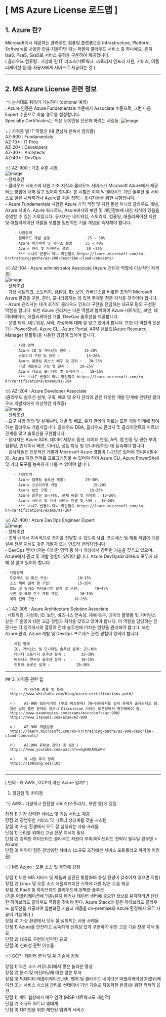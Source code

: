 # [ MS Azure License 로드맵 ]
## 1. Azure 란?   
  Microsoft에서 제공하는 클라우드 컴퓨팅 플랫폼으로 Infrastructure, Platform, Software를 사용한 만큼 지불하면 되는 퍼블릭 클라우드 서비스 중 하나예요. 흔히 IaaS, PaaS, SaaS로 서비스 유형을 구분하여 제공합니다.   
   ( 클라우드 컴퓨팅 : 가상화 된 IT 리소스(네트워크, 스토리지 인프라 자원, 서비스, 어플리케이션 등)를 사용자에게 서비스로 제공하는 것.)
  
  <hr>   
  
## 2. MS Azure License 관련 정보
 ㄱ) 순서대로 취득이 가능하다 (optional 예외)   
    : Azure 인증은 Azure Fundamentals 수준에서 Associate 수준으로, 그런 다음 Expert 수준으로 학습 경로를 설정합니다.   
      Specialty Certificates는 특정 도메인을 전문화 하려는 사람들.
      ![image](https://user-images.githubusercontent.com/96723249/200974110-3f04c66b-2b71-467f-b04b-71554ee411a3.png)   
       
 ㄴ) 자격증 별 IT 역할군 (내 관심사 한해서 정리함)   
     AZ-900 : Fundamentals   
     AZ-10* : IT Pros   
     AZ-20* : Developers   
     AZ-30* : Architects   
     AZ-40* : DevOps   
        

  ㄷ) AZ-900 : 기초 수준 시험.   
      ![image](https://user-images.githubusercontent.com/96723249/200974603-181d14e8-5bbe-409b-a0a6-ecd2bb2df019.png)   
        - 전제조건      
        -	클라우드 서비스에 대한 기초 지식과 클라우드 서비스가 Microsoft Azure에서 제공되는 방법에 대해 알고 있어야 합니다. 본 시험은 이제 막 클라우드 기반 솔루션 및 서비스로 일을 시작하거나 Azure를 처음 접하는 응시자들을 위한 시험입니다.    
        -	Azure Fundamentals 시험은 Azure 가격 책정 및 지원 뿐만 아니라 클라우드 개념, Azure 서비스, Azure 워크로드, Azure에서의 보안 및 개인정보에 대한 지식이 있음을 증명할 수 있는 기회입니다. 응시자는 네트워킹, 스토리지, 컴퓨팅, 애플리케이션 지원 및 애플리케이션 개발을 포함한 일반적인 기술 개념을 숙지해야 합니다.     
        
        - 시험영역   
          클라우드 개념 설명	             25 ~ 30%
          Azure 아키텍처 및 서비스 설명	   35 ~ 40%
          Azure 관리 및 거버넌스 설명	    30 ~35%
          *** 수시로 변경이 되니 확인필요 https://learn.microsoft.com/ko-kr/training/paths/az-900-describe-cloud-concepts/ 
   
  ㄹ) AZ-104 : Azure administrator Associate (Azure 관리자 역할에 이상적인 자격증)   
        ![image](https://user-images.githubusercontent.com/96723249/200975730-8bbe5095-e190-4a57-ade1-33284ef4397f.png)   
        - 전제조건   
        - 가상 네트워크, 스토리지, 컴퓨팅, ID, 보안, 거버넌스를 비롯한 조직의 Microsoft Azure 환경을 구현, 관리, 모니터링하는 데 있어 주제별 전문 지식을 갖추어야 합니다.   
        - Azure 관리자는 대개 조직의 클라우드 인프라 구현을 전담하는 대규모 팀의 구성원 역할을 합니다. 또한 Azure 관리자는 다른 역할과 협력하여 Azure 네트워킹, 보안, 데이터베이스, 애플리케이션 개발, DevOps 솔루션을 제공합니다.   
        - 운영 체제, 네트워킹, 서버, 가상화에 대해 잘 알고 있어야 합니다. 또한 이 역할의 전문가는 PowerShell, Azure CLI, Azure Portal, ARM 템플릿(Azure Resource Manager 템플릿)을 사용한 경험이 있어야 합니다.   

        - 시험 영역
          Azure ID 및 거버넌스 관리 :		15~20%   
          스토리지 구현 및 관리 :			15~20%   
          Azure 컴퓨팅 리소스 배포 및 관리 : 	20~25%   
          가상 네트워크 구성 및 관리 :		20~25%   
          Azure 리소스 모니터링 및 유지관리 : 	10~15%   
          *** 수시로 변경이 되니 확인필요 https://learn.microsoft.com/ko-kr/certifications/exams/az-104

  ㅁ) AZ-204 : Azure Developer Associate    
    (클라우드 솔루션 설계, 구축, 배포 및 유지 관리와 같은 다양한 개발 단계에 관련된 클라우드 개발자에게 이상적인 자격증)   
        ![image](https://user-images.githubusercontent.com/96723249/200976895-a7a67c6c-8978-40e8-a1c3-39c5027b6f84.png)   
        - 전제조건   
        -	요구 사항 정의 및 설계부터, 개발 및 배포, 유지 관리에 이르는 모든 개발 단계에 참여하는 클라우드 개발자입니다. 클라우드 DBA, 클라우드 관리자 및 클라이언트와 파트너 관계를 맺고 솔루션을 구현합니다.   
        -	응시자는 Azure SDK, 데이터 저장소 옵션, 데이터 연결, API, 앱 인증 및 권한 부여, 컴퓨팅, 컨테이너 배포, 디버깅, 성능 튜닝 및 모니터링하는 데 능숙해야 합니다.   
        -	응시자들은 전문적인 개발과 Microsoft Azure 경험이 1~2년은 있어야 합니다(필수X). Azure 지원 언어로 프로그래밍할 수 있어야 하며 Azure CLI, Azure PowerShell 및 기타 도구를 능숙하게 다룰 수 있어야 합니다.   
        
        - 시험영역
          Azure 컴퓨팅 솔루션 개발:			25~30%
          Azure 스토리지용 개발 :				15~20%
          Azure 보안 구현 : 				20~25%
          Azure 솔루션 모니터링, 문제 해결 및 최적화 :	15~20%
          Azure 서비스 및 타사 서비스 연결 및 사용 : 	15~20%
          *** 수시로 변경이 되니 확인필요 https://learn.microsoft.com/ko-kr/certifications/exams/az-204
          
  ㅂ) AZ-400 : Azure DevOps Engineer Expert   
    ![image](https://user-images.githubusercontent.com/96723249/200977485-bc80a89b-561c-4f2c-a880-38ebfda21882.png)   
    - 전제조건   
    - 조직 내에서 지속적으로 가치를 전달할 수 있도록 사람, 프로세스 및 제품 작업에 대한 실무 전문 지식도 갖춘 개발자 또는 인프라 관리자입니다   
    - DevOps 엔지니어는 이러한 영역 중 하나 이상에서 강력한 기술을 갖추고 있으며. Azure에서 관리 및 개발 경험이 있어야 합니다. Azure DevOps와 GitHub 모두에 대해 잘 알고 있어야 합니다.   
    
    - 시험영역   
      프로세스 및 통신 구성:				10~15%   
      소스 제어 설계 및 구현:			15~20%   
      빌드 및 릴리스 파이프라인 설계 및 구현: 		40~45%   
      보안 및 규정 준수 계획 개발:			10~15%   
      계측 전략 구현: 				10~15%   
      
  ㅅ) AZ-305 : Azure Architecture Solution Associate   
      : 네트워킹, 가상화, ID, 보안, 비즈니스 연속성, 재해 복구, 데이터 플랫폼 및 거버넌스 같은 IT 운영에 대한 고급 경험과 지식을 갖추고 있어야 합니다. 이 역할을 담당하는 전문가는 각 영역에서의 결정이 전체 솔루션에 미치는 영향을 관리해야 합니다. 또한 Azure 관리, Azure 개발 및 DevOps 프로세스 관련 경험이 있어야 합니다.   
      
      - 시험 영역   
        ID, 거버넌스 및 모니터링 솔루션 설계:	25~30%   
        데이터 스토리지 솔루션 설계 :		25~30%   
        비즈니스 연속성 솔루션 설계 : 		10~15%   
        인프라 솔루션 설계 :			25~30%   

<hr>   
  ## 3.	자격증 관련 팁   
  
      ㄱ)	각 자격증 종류 및 특징   
      https://www.whizlabs.com/blog/azure-certifications-path/   
      
      ㄴ)	AZ-900 덤프사이트 (무료 예상문제) 70~90%까지도 같이 문제가 출제된다고 함.   
      대신 답이 틀린 문제도 있으니 Discussion 이라는 토론창에서 확인해봐야 함.   
      https://www.examtopics.com/exams/microsoft/az-900/   
      https://www.itexams.com/exam/AZ-900   
      
      ㄷ)	AZ-900 개념설명   
      https://learn.microsoft.com/ko-kr/training/paths/az-900-describe-cloud-concepts/   
      
      ㄹ)	AZ-900 유튜브 강의( 총 6강 )   
      https://www.youtube.com/watch?v=GgKAkAWLnPw   
      
      ㅁ)	각 시험 후기 정리   
      https://100sang.net/103   
                      
<hr>   <hr>   

[ 번외 : 왜 AWS , GCP가 아닌 Azure 일까? ]   
1.	장단점 및 차이점   

  ㄱ)	AWS : 다양하고 탄탄한 서비스(스토리지 , 보안 등)에 강점 
  
  장점 1) 가장 강력한 서비스 및 기능 서비스 제공   
  장점 2) 광범위한 서비스 및 파트너 생태계를 갖춘 시스템     
  장점 3) 가상 환경에서 모두 잘 실행되는 사용 사례들   
  단점 1) 관리를 위해선 고급 전문 지식이 필요   
  단점 2) 강력한 하이브리드 클라우드 자원이 부족(하이브리드 전략이 필수일 경우엔 < Azure)   
  단점 3) 파악이 힘든 광범위한 서비스 (소규모 조직에선 서비스 포트폴리오 파악이 어려움)   

  ㄴ)	MS Azure :  오픈 소스 및 통합에 강점   
  
  장점 1) 다른 MS 서비스 및 제품과 일관된 통합(MS 중심 환경이 갖추어져 있으면 적합)   
  장점 2) Linux 및 오픈 소스 애플리케이션 스택에 대한 많은 도움 제공   
  장점 3) PaaS 및 하이브리드 클라우드에 완벽한 솔루션   
  (기존 어플리케이션에 의존/유지 하거나 데이터 센터에 중요한 정보를 유지하려면 탄탄한 하이브리드 클라우드 역량을 갖춰야 한다. Azure Stack과 같은 하이브리드 클라우드 솔루션을 제공하여 일반화된 기술과 제품을 on-premise와 Azure 환경에서 모두 사용이 가능하다.)   
  장점 4) 가상 환경에서 모두 잘 실행되는 사용 사례들   
  단점 1) Azure를 안전하고 능숙하게 신뢰성 있게 구현하기 위한 고급 기술 전문 지식 필요   
  단점 2) 대규모 구현의 빈약한 규모   
  단점 3) 신뢰성 관련 이슈들    

  ㄷ)	GCP : 데이터 분석 및 AI 기술에 강점  
  
  장점 1) 오픈 소스 커뮤니티에서 쌓은 놀라운 명성   
  장점 2) 분석 및 머신러닝에 대한 많은 투자   
  장점 3) 빅데이터 애플리케이션, ML 벤처 및 클라우드 네이티브 애플리케이션(어플리케이션 또는 서비스 시스템 관리를 컨테이너 기반 기술로 자동화한 환경)을 위한 최적의 옵션   
  단점 1) 계약 협상에서 매우 엄격 (MSP 네트워크도 제한적)   
  단점 2) 소규모 파트너 생태계   
  단점 3) 대기업을 위한 제한된 범위의 서비스   


